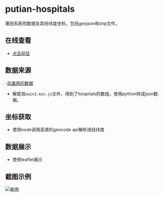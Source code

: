 # putian-hospitals
莆田系医院数据及其经纬度坐标，包括geojson和shp文件。

## 在线查看

- [点击前往](http://wandergis.com/putian-hospitals/)

## 数据来源

-[凤凰网的数据](http://news.ifeng.com/mainland/special/ptxyy/)

- 解密其`main2.min.js`文件，得到了hospitals的数组，使用python转成json数据。

## 坐标获取

- 使用node调用高德的geocode api解析成经纬度

## 数据展示

- 使用leaflet展示

## 截图示例

![截图](https://raw.githubusercontent.com/wandergis/putian-hospitals/gh-pages/screenshot.png)


